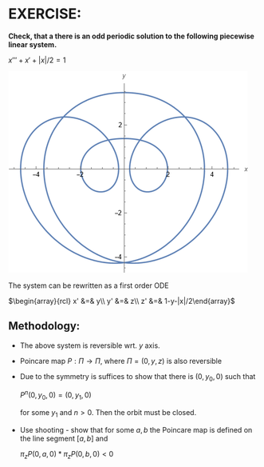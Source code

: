 # EXERCISE:
**Check, that a there is an odd periodic solution to the following piecewise linear system.**

$`x''' + x' + |x|/2 = 1`$

![](periodic-orbit.png)

The system can be rewritten as a first order ODE

$`\begin{array}{rcl} x' &=& y\\  y' &=& z\\ z' &=& 1-y-|x|/2\end{array}`$

## Methodology:

- The above system is reversible wrt. $`y`$ axis. 
- Poincare map $`P:\Pi\to \Pi`$, where $`\Pi = {(0,y,z)}`$ is also reversible
- Due to the symmetry is suffices to show that there is $`(0,y_0,0)`$ such that 

  $`P^n(0,y_0,0) = (0,y_1,0)`$ 

  for some $`y_1`$ and $`n>0`$. Then the orbit must be closed.
- Use shooting - show that for some $`a,b`$ the Poincare map is defined on the line segment $`[a,b]`$ and

  $`\pi_z P(0,a,0)*\pi_z P(0,b,0)<0`$
